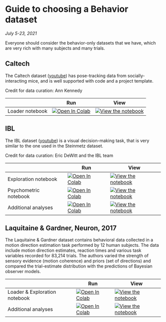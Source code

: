 # Guide to choosing a Behavior dataset

*July 5-23, 2021*

Everyone should consider the behavior-only datasets that we have, which are very rich with many subjects and many trials.

## Caltech

The Caltech dataset ([youtube](https://youtube.com/watch?v=tDmhmasjPeM)) has pose-tracking data from socially-interacting mice, and is well supported with code and a project template.

Credit for data curation: Ann Kennedy

|   | Run | View |
| - | --- | ---- |
| Loader notebook | [![Open In Colab](https://colab.research.google.com/assets/colab-badge.svg)](https://colab.research.google.com/github/NeuromatchAcademy/course-content/blob/main/projects/behavior/Loading_CalMS21_data.ipynb) | [![View the notebook](https://img.shields.io/badge/render-nbviewer-orange.svg)](https://nbviewer.jupyter.org/github/NeuromatchAcademy/course-content/blob/main/projects/behavior/Loading_CalMS21_data.ipynb?flush_cache=true) |

## IBL

The IBL dataset ([youtube](https://youtube.com/watch?v=NofrFH8FRZU)) is a visual decision-making task, that is very similar to the one used in the Steinmetz dataset.

Credit for data curation: Eric DeWitt and the IBL team

|   | Run | View |
| - | --- | ---- |
| Exploration notebook | [![Open In Colab](https://colab.research.google.com/assets/colab-badge.svg)](https://colab.research.google.com/github/int-brain-lab/nma-ibl/blob/master/01-Explore%20IBL%20behavior%20data%20pipeline.ipynb) | [![View the notebook](https://img.shields.io/badge/render-nbviewer-orange.svg)](https://nbviewer.jupyter.org/github/int-brain-lab/nma-ibl/blob/master/01-Explore%20IBL%20behavior%20data%20pipeline.ipynb?flush_cache=true) |
| Psychometric notebook | [![Open In Colab](https://colab.research.google.com/assets/colab-badge.svg)](https://colab.research.google.com/github/int-brain-lab/nma-ibl/blob/master/02-Plot%20Psychometric%20curve.ipynb) | [![View the notebook](https://img.shields.io/badge/render-nbviewer-orange.svg)](https://nbviewer.jupyter.org/github/int-brain-lab/nma-ibl/blob/master/02-Plot%20Psychometric%20curve.ipynb?flush_cache=true) |
| Additional analyses | [![Open In Colab](https://colab.research.google.com/assets/colab-badge.svg)](https://colab.research.google.com/github/int-brain-lab/nma-ibl/blob/master/03-Replication%20of%20paper%20figures.ipynb) | [![View the notebook](https://img.shields.io/badge/render-nbviewer-orange.svg)](https://nbviewer.jupyter.org/github/int-brain-lab/nma-ibl/blob/master/03-Replication%20of%20paper%20figures.ipynb?flush_cache=true) |

## Laquitaine & Gardner, Neuron, 2017

The Laquitaine & Gardner dataset contains behavioral data collected in a motion direction estimation task performed by 12 human subjects. The data include motion direction estimates, reaction times and various task variables recorded for 83,214 trials. The authors varied the strength of sensory evidence (motion coherence) and priors (set of directions) and compared the trial-estimate distribution with the predictions of Bayesian observer models.

|   | Run | View |
| - | --- | ---- |
| Loader & Exploration notebook | [![Open In Colab](https://colab.research.google.com/assets/colab-badge.svg)](https://colab.research.google.com/github/NeuromatchAcademy/course-content/blob/main/projects/behavior/laquitaine_human_errors.ipynb) | [![View the notebook](https://img.shields.io/badge/render-nbviewer-orange.svg)](https://nbviewer.jupyter.org/github/NeuromatchAcademy/course-content/blob/main/projects/behavior/laquitaine_human_errors.ipynb) |
| Additional analyses | [![Open In Colab](https://colab.research.google.com/assets/colab-badge.svg)](https://colab.research.google.com/github/NeuromatchAcademy/course-content/blob/main/projects/behavior/laquitaine_motion_prior_learning.ipynb) | [![View the notebook](https://img.shields.io/badge/render-nbviewer-orange.svg)](https://nbviewer.jupyter.org/github/NeuromatchAcademy/course-content/blob/main/projects/behavior/laquitaine_motion_prior_learning.ipynb) |


